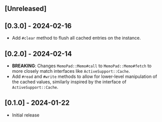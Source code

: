 ## [Unreleased]

## [0.3.0] - 2024-02-16

- Add `#clear` method to flush all cached entries on the instance.

## [0.2.0] - 2024-02-14

- **BREAKING**: Changes `MemoPad::Memo#call` to `MemoPad::Memo#fetch` to more closely match interfaces like `ActiveSupport::Cache`.
- Add `#read` and `#write` methods to allow for lower-level manipulation of the cached values, similarly inspired by the interface of `ActiveSupport::Cache`.

## [0.1.0] - 2024-01-22

- Initial release
